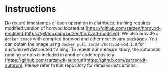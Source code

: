 # Instructions
Do record timestamps of each operation in distributed training requires modified version of horovod located at [https://github.com/zarzen/horovod-modified](https://github.com/zarzen/horovod-modified). 
We also provide a `docker image` with compiled horovod and other neccessary packages. You can obtain the image using `docker pull zarzen/horovod-mod:1.0` for customized distributed training. To repeat our measure study, the automatic running scripts is included in another code repository [https://github.com/zarzen/dt-autorun](https://github.com/zarzen/dt-autorun). Please refer to that repository for detailed instructions.

